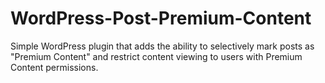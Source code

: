 WordPress-Post-Premium-Content
==============================

Simple WordPress plugin that adds the ability to selectively mark posts as "Premium Content" and restrict content viewing to users with Premium Content permissions.
